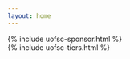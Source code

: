 ```yaml
---
layout: home
---
```


<style>
    .content:after {
        content: "";
        display: table;
        clear: both;
    }

    .main {
        width: 50%;
        float: left;
    }

    .main p, .main h1, .main h2, .main h3 {
        color: {{ site.data.theme.on_background }};
    }

    .sidebar {
        width: 50%;
        float: left;
        position: sticky;
        top: 85;
        z-index: 0;
    }

    @media (max-width: 1000px) {
        .main {
            width: 100%;
            order: 2;
        }
        .content {
            display: flex;
            flex-direction: column;
        }
        .sidebar {
            width: 100%;
            position: static;
        }
    }
</style>
<div class="content">
    <div class="main">
        {% include uofsc-tiers.html %}
    </div>
    <div class="sidebar">
        {% include uofsc-sponsor.html %}
    </div>
</div>